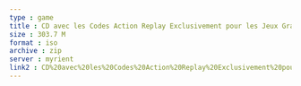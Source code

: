 ```yaml
---
type : game
title : CD avec les Codes Action Replay Exclusivement pour les Jeux Grand Theft Auto III et Grand Theft Auto - Vice City (France) (Unl)
size : 303.7 M
format : iso
archive : zip
server : myrient
link2 : CD%20avec%20les%20Codes%20Action%20Replay%20Exclusivement%20pour%20les%20Jeux%20Grand%20Theft%20Auto%20III%20et%20Grand%20Theft%20Auto%20-%20Vice%20City%20%28France%29%20%28Unl%29
---
```

